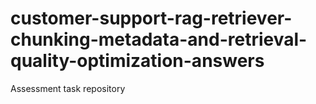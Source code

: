 # customer-support-rag-retriever-chunking-metadata-and-retrieval-quality-optimization-answers
Assessment task repository
